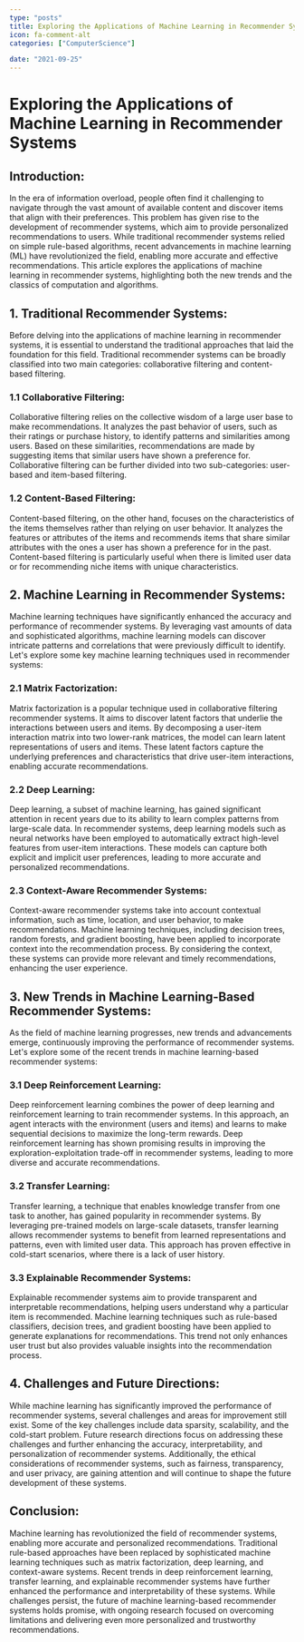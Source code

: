 ```yaml
---
type: "posts"
title: Exploring the Applications of Machine Learning in Recommender Systems
icon: fa-comment-alt
categories: ["ComputerScience"]

date: "2021-09-25"
---
```




# Exploring the Applications of Machine Learning in Recommender Systems

## Introduction:
In the era of information overload, people often find it challenging to navigate through the vast amount of available content and discover items that align with their preferences. This problem has given rise to the development of recommender systems, which aim to provide personalized recommendations to users. While traditional recommender systems relied on simple rule-based algorithms, recent advancements in machine learning (ML) have revolutionized the field, enabling more accurate and effective recommendations. This article explores the applications of machine learning in recommender systems, highlighting both the new trends and the classics of computation and algorithms.

## 1. Traditional Recommender Systems:
Before delving into the applications of machine learning in recommender systems, it is essential to understand the traditional approaches that laid the foundation for this field. Traditional recommender systems can be broadly classified into two main categories: collaborative filtering and content-based filtering.

### 1.1 Collaborative Filtering:
Collaborative filtering relies on the collective wisdom of a large user base to make recommendations. It analyzes the past behavior of users, such as their ratings or purchase history, to identify patterns and similarities among users. Based on these similarities, recommendations are made by suggesting items that similar users have shown a preference for. Collaborative filtering can be further divided into two sub-categories: user-based and item-based filtering.

### 1.2 Content-Based Filtering:
Content-based filtering, on the other hand, focuses on the characteristics of the items themselves rather than relying on user behavior. It analyzes the features or attributes of the items and recommends items that share similar attributes with the ones a user has shown a preference for in the past. Content-based filtering is particularly useful when there is limited user data or for recommending niche items with unique characteristics.

## 2. Machine Learning in Recommender Systems:
Machine learning techniques have significantly enhanced the accuracy and performance of recommender systems. By leveraging vast amounts of data and sophisticated algorithms, machine learning models can discover intricate patterns and correlations that were previously difficult to identify. Let's explore some key machine learning techniques used in recommender systems:

### 2.1 Matrix Factorization:
Matrix factorization is a popular technique used in collaborative filtering recommender systems. It aims to discover latent factors that underlie the interactions between users and items. By decomposing a user-item interaction matrix into two lower-rank matrices, the model can learn latent representations of users and items. These latent factors capture the underlying preferences and characteristics that drive user-item interactions, enabling accurate recommendations.

### 2.2 Deep Learning:
Deep learning, a subset of machine learning, has gained significant attention in recent years due to its ability to learn complex patterns from large-scale data. In recommender systems, deep learning models such as neural networks have been employed to automatically extract high-level features from user-item interactions. These models can capture both explicit and implicit user preferences, leading to more accurate and personalized recommendations.

### 2.3 Context-Aware Recommender Systems:
Context-aware recommender systems take into account contextual information, such as time, location, and user behavior, to make recommendations. Machine learning techniques, including decision trees, random forests, and gradient boosting, have been applied to incorporate context into the recommendation process. By considering the context, these systems can provide more relevant and timely recommendations, enhancing the user experience.

## 3. New Trends in Machine Learning-Based Recommender Systems:
As the field of machine learning progresses, new trends and advancements emerge, continuously improving the performance of recommender systems. Let's explore some of the recent trends in machine learning-based recommender systems:

### 3.1 Deep Reinforcement Learning:
Deep reinforcement learning combines the power of deep learning and reinforcement learning to train recommender systems. In this approach, an agent interacts with the environment (users and items) and learns to make sequential decisions to maximize the long-term rewards. Deep reinforcement learning has shown promising results in improving the exploration-exploitation trade-off in recommender systems, leading to more diverse and accurate recommendations.

### 3.2 Transfer Learning:
Transfer learning, a technique that enables knowledge transfer from one task to another, has gained popularity in recommender systems. By leveraging pre-trained models on large-scale datasets, transfer learning allows recommender systems to benefit from learned representations and patterns, even with limited user data. This approach has proven effective in cold-start scenarios, where there is a lack of user history.

### 3.3 Explainable Recommender Systems:
Explainable recommender systems aim to provide transparent and interpretable recommendations, helping users understand why a particular item is recommended. Machine learning techniques such as rule-based classifiers, decision trees, and gradient boosting have been applied to generate explanations for recommendations. This trend not only enhances user trust but also provides valuable insights into the recommendation process.

## 4. Challenges and Future Directions:
While machine learning has significantly improved the performance of recommender systems, several challenges and areas for improvement still exist. Some of the key challenges include data sparsity, scalability, and the cold-start problem. Future research directions focus on addressing these challenges and further enhancing the accuracy, interpretability, and personalization of recommender systems. Additionally, the ethical considerations of recommender systems, such as fairness, transparency, and user privacy, are gaining attention and will continue to shape the future development of these systems.

## Conclusion:
Machine learning has revolutionized the field of recommender systems, enabling more accurate and personalized recommendations. Traditional rule-based approaches have been replaced by sophisticated machine learning techniques such as matrix factorization, deep learning, and context-aware systems. Recent trends in deep reinforcement learning, transfer learning, and explainable recommender systems have further enhanced the performance and interpretability of these systems. While challenges persist, the future of machine learning-based recommender systems holds promise, with ongoing research focused on overcoming limitations and delivering even more personalized and trustworthy recommendations.